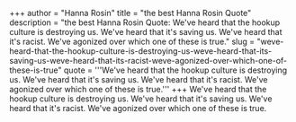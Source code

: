 +++
author = "Hanna Rosin"
title = "the best Hanna Rosin Quote"
description = "the best Hanna Rosin Quote: We've heard that the hookup culture is destroying us. We've heard that it's saving us. We've heard that it's racist. We've agonized over which one of these is true."
slug = "weve-heard-that-the-hookup-culture-is-destroying-us-weve-heard-that-its-saving-us-weve-heard-that-its-racist-weve-agonized-over-which-one-of-these-is-true"
quote = '''We've heard that the hookup culture is destroying us. We've heard that it's saving us. We've heard that it's racist. We've agonized over which one of these is true.'''
+++
We've heard that the hookup culture is destroying us. We've heard that it's saving us. We've heard that it's racist. We've agonized over which one of these is true.
